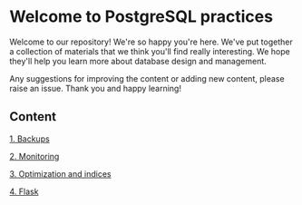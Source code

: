 # Welcome to PostgreSQL practices

Welcome to our repository! We're so happy you're here. We've put together a collection of materials that we think you'll find really interesting. We hope they'll help you learn more about database design and management.

Any suggestions for improving the content or adding new content, please raise an issue. Thank you and happy learning!

## Content

[1. Backups](/Monitoring/README.md)

[2. Monitoring](/Monitoring/README.md)

[3. Optimization and indices](#)

[4. Flask](#)
